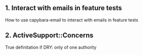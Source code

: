 ## 1. Interact with emails in feature tests
How to use capybara-email to interact with emails in feature tests

## 2. ActiveSupport::Concerns
True definitation if DRY: only of one authority